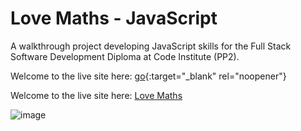 # **Love Maths - JavaScript**

A walkthrough project developing JavaScript skills for the Full Stack Software Development Diploma at Code Institute (PP2). 

Welcome to the live site here: [go](https://fmstacco.github.io/love-maths/){:target="_blank" rel="noopener"}

Welcome to the live site here: <a href="https://fmstacco.github.io/love-maths/" target="_blank">Love Maths</a>



![image](https://user-images.githubusercontent.com/95270412/174057952-7b821f4d-e997-4ba6-befb-74efb6c2ad45.png)

